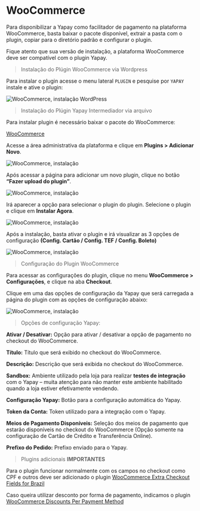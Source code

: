 # WooCommerce


Para disponibilizar a Yapay como facilitador de pagamento na plataforma WooCommerce, basta baixar o pacote disponível, extrair a pasta com o plugin, copiar para o diretório padrão e configurar o plugin.

Fique atento que sua versão de instalação, a plataforma WooCommerce deve ser compatível com o plugin Yapay.

> Instalação do Plúgin WooCommerce via Wordpress


Para instalar o plugin acesse o menu lateral `PLUGIN` e pesquise por `YAPAY` instale e ative o plugin:

![WooCommerce, instalação WordPress](/images/woocommerce/install_woocommerce_6.png "WooCommerce, instalação")


> Instalação do Plúgin Yapay Intermediador via arquivo


Para instalar plugin é necessário baixar o pacote do WooCommerce:

<a href="https://intermediador.dev.yapay.com.br/download/yapay/woocommerce/woo-yapay.zip" class="btnMagento"><i class="fa fa-arrow-circle-down" aria-hidden="true"></i>WooCommerce</a>

Acesse a área administrativa da plataforma e clique em **Plugins > Adicionar Novo**.

![WooCommerce, instalação](/images/woocommerce/install_woocommerce_1.png "WooCommerce, instalação")

Após acessar a página para adicionar um novo plugin, clique no botão **“Fazer upload do plugin”**.

![WooCommerce, instalação](/images/woocommerce/install_woocommerce_2.png "WooCommerce, instalação")

Irá aparecer a opção para selecionar o plugin do plugin. Selecione o plugin e clique em **Instalar Agora**.

![WooCommerce, instalação](/images/woocommerce/install_woocommerce_3.png "WooCommerce, instalação")

Após a instalação, basta ativar o plugin e irá visualizar as 3 opções de configuração **(Config. Cartão / Config. TEF / Config. Boleto)**

![WooCommerce, instalação](/images/woocommerce/install_woocommerce_4.png "WooCommerce, instalação")


> Configuração do Plugin WooCommerce


Para acessar as configurações do plugin, clique no menu **WooCommerce > Configurações**, e clique na aba **Checkout**.

Clique em uma das opções de configuração da Yapay que será carregada a página do plugin com as opções de configuração abaixo:

![WooCommerce, instalação](/images/woocommerce/install_woocommerce_5.png "WooCommerce, instalação")


> Opções de configuração Yapay:


**Ativar / Desativar:** Opção para ativar / desativar a opção de pagamento no checkout do WooCommerce.

**Título:** Título que será exibido no checkout do WooCommerce.

**Descrição:** Descrição que será exibida no checkout do WooCommerce.

**Sandbox:** Ambiente utilizado pela loja para realizar **testes de integração** com o Yapay – muita atenção para não manter este ambiente habilitado quando a loja estiver efetivamente vendendo.

**Configuração Yapay:** Botão para a configuração automática do Yapay.

**Token da Conta:** Token utilizado para a integração com o Yapay.

**Meios de Pagamento Disponíveis:** Seleção dos meios de pagamento que estarão disponíveis no checkout do WooCommerce (Opção somente na configuração de Cartão de Crédito e Transferência Online).

**Prefixo do Pedido:** Prefixo enviado para o Yapay.


> Plugins adicionais **IMPORTANTES**

Para o plugin funcionar normalmente com os campos no checkout como CPF e outros deve ser adicionado o plugin [WooCommerce Extra Checkout Fields for Brazil](https://wordpress.org/plugins/woocommerce-extra-checkout-fields-for-brazil/)

Caso queira utilizar desconto por forma de pagamento, indicamos o plugin [WooCommerce Discounts Per Payment Method](https://wordpress.org/plugins/woocommerce-payment-discounts/)
